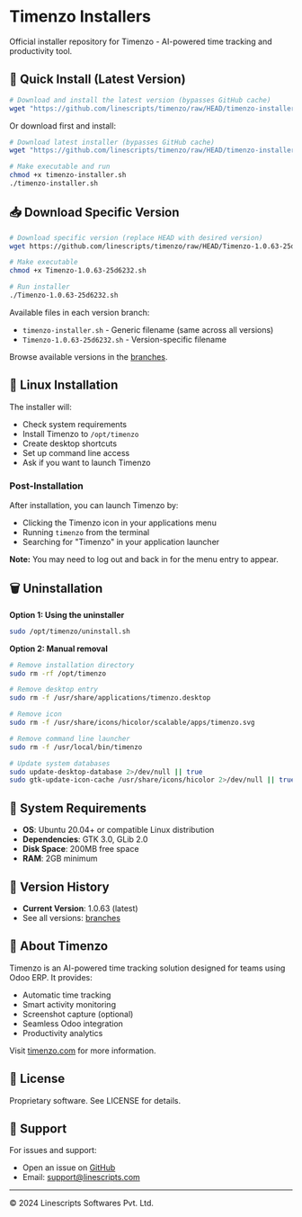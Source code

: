 # Timenzo Installers

Official installer repository for Timenzo - AI-powered time tracking and productivity tool.

## 🚀 Quick Install (Latest Version)

```bash
# Download and install the latest version (bypasses GitHub cache)
wget "https://github.com/linescripts/timenzo/raw/HEAD/timenzo-installer.sh?$(date +%s)" -O timenzo-installer.sh && chmod +x timenzo-installer.sh && ./timenzo-installer.sh
```

Or download first and install:

```bash
# Download latest installer (bypasses GitHub cache)
wget "https://github.com/linescripts/timenzo/raw/HEAD/timenzo-installer.sh?$(date +%s)" -O timenzo-installer.sh

# Make executable and run
chmod +x timenzo-installer.sh
./timenzo-installer.sh
```

## 📥 Download Specific Version

```bash
# Download specific version (replace HEAD with desired version)
wget https://github.com/linescripts/timenzo/raw/HEAD/Timenzo-1.0.63-25d6232.sh

# Make executable
chmod +x Timenzo-1.0.63-25d6232.sh

# Run installer
./Timenzo-1.0.63-25d6232.sh
```

Available files in each version branch:
- `timenzo-installer.sh` - Generic filename (same across all versions)
- `Timenzo-1.0.63-25d6232.sh` - Version-specific filename

Browse available versions in the [branches](https://github.com/linescripts/timenzo/branches).

## 🐧 Linux Installation

The installer will:
- Check system requirements
- Install Timenzo to `/opt/timenzo`
- Create desktop shortcuts
- Set up command line access
- Ask if you want to launch Timenzo

### Post-Installation

After installation, you can launch Timenzo by:
- Clicking the Timenzo icon in your applications menu
- Running `timenzo` from the terminal
- Searching for "Timenzo" in your application launcher

**Note:** You may need to log out and back in for the menu entry to appear.

## 🗑️ Uninstallation

**Option 1: Using the uninstaller**
```bash
sudo /opt/timenzo/uninstall.sh
```

**Option 2: Manual removal**
```bash
# Remove installation directory
sudo rm -rf /opt/timenzo

# Remove desktop entry
sudo rm -f /usr/share/applications/timenzo.desktop

# Remove icon
sudo rm -f /usr/share/icons/hicolor/scalable/apps/timenzo.svg

# Remove command line launcher
sudo rm -f /usr/local/bin/timenzo

# Update system databases
sudo update-desktop-database 2>/dev/null || true
sudo gtk-update-icon-cache /usr/share/icons/hicolor 2>/dev/null || true
```

## 🔧 System Requirements

- **OS**: Ubuntu 20.04+ or compatible Linux distribution
- **Dependencies**: GTK 3.0, GLib 2.0
- **Disk Space**: 200MB free space
- **RAM**: 2GB minimum

## 📝 Version History

- **Current Version**: 1.0.63 (latest)
- See all versions: [branches](https://github.com/linescripts/timenzo/branches)

## 🏢 About Timenzo

Timenzo is an AI-powered time tracking solution designed for teams using Odoo ERP. It provides:

- Automatic time tracking
- Smart activity monitoring
- Screenshot capture (optional)
- Seamless Odoo integration
- Productivity analytics

Visit [timenzo.com](https://timenzo.com) for more information.

## 📄 License

Proprietary software. See LICENSE for details.

## 🐛 Support

For issues and support:
- Open an issue on [GitHub](https://github.com/linescripts/timenzo/issues)
- Email: support@linescripts.com

---
© 2024 Linescripts Softwares Pvt. Ltd.